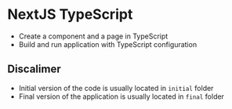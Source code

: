 # NextJS TypeScript

- Create a component and a page in TypeScript
- Build and run application with TypeScript configuration


## Discalimer

- Initial version of the code is usually located in `initial` folder
- Final version of the application is usually located in `final` folder
